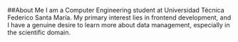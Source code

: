 ##About Me
I am a Computer Engineering student at Universidad Técnica Federico Santa María. My primary interest lies in frontend development, and I have a genuine desire to learn more about data management, especially in the scientific domain.
